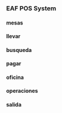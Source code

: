 ### EAF POS System

#### mesas

#### llevar

#### busqueda

#### pagar


#### oficina

#### operaciones

#### salida



